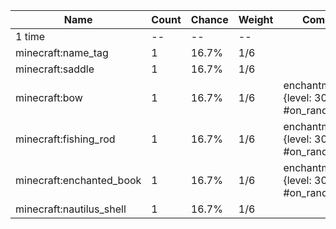 | Name                     | Count | Chance | Weight | Comment                                    |
| ------------------------ | ----- | ------ | ------ | ------------------------------------------ |
| 1 time                   |    -- |     -- |     -- |                                            |
| minecraft:name_tag       |     1 |  16.7% |    1/6 |                                            |
| minecraft:saddle         |     1 |  16.7% |    1/6 |                                            |
| minecraft:bow            |     1 |  16.7% |    1/6 | enchantments: {level: 30, #on_random_loot} |
| minecraft:fishing_rod    |     1 |  16.7% |    1/6 | enchantments: {level: 30, #on_random_loot} |
| minecraft:enchanted_book |     1 |  16.7% |    1/6 | enchantments: {level: 30, #on_random_loot} |
| minecraft:nautilus_shell |     1 |  16.7% |    1/6 |                                            |
